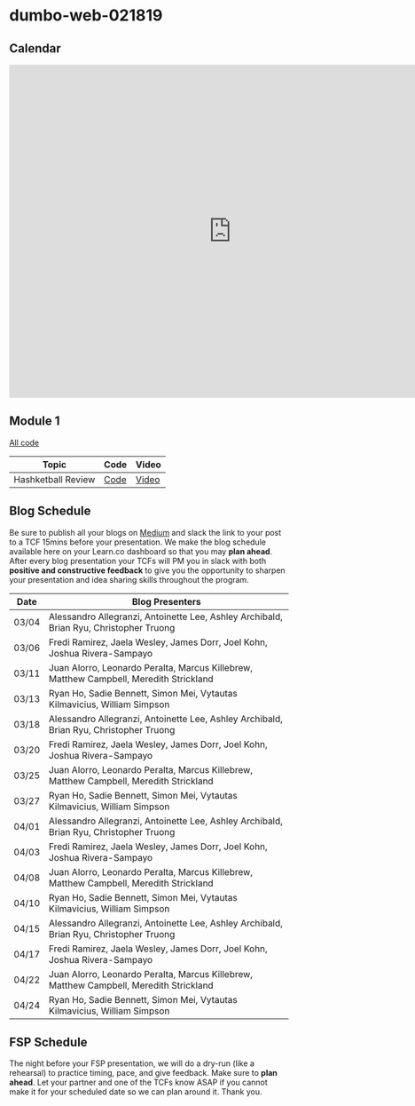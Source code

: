 # dumbo-web-021819

## Calendar
<iframe src="https://calendar.google.com/calendar/embed?mode=WEEK&amp;height=600&amp;wkst=1&amp;bgcolor=%23FFFFFF&amp;src=flatironschool.com_beat8cpem9pjlrdtck98mm7aqo%40group.calendar.google.com&amp;color=%232952A3&amp;src=flatironschool.com_2cpuq5atq16s7jp4npn1caodeg%40group.calendar.google.com&amp;color=%2328754E&amp;ctz=America%2FNew_York" style="border-width:0" width="800" height="600" frameborder="0" scrolling="no"></iframe>

## Module 1
[All code](https://github.com/learn-co-students/dumbo-web-021819)

| Topic            | Code                | Video                |
| -----            | ----                | -----                |
| Hashketball Review | [Code][hashketball-cod] | [Video][hashketball-vid] |

[hashketball-vid]: https://www.youtube.com/watch?v=lSh8dHdXfNk
[hashketball-cod]: https://github.com/learn-co-students/dumbo-web-021819/tree/master/01-hashketball-review

## Blog Schedule

Be sure to publish all your blogs on [Medium](https://medium.com/) and slack the link to your post to a TCF 15mins before your presentation. We make the blog schedule available here on your Learn.co dashboard so that you may **plan ahead**. After every blog presentation your TCFs will PM you in slack with both **positive and constructive feedback** to give you the opportunity to sharpen your presentation and idea sharing skills throughout the program.

| **Date**  	| **Blog Presenters**                                                                                                 |
|-------	|-----------------------------------------------------------------------------------------------------------------------	|
| 03/04 	| Alessandro Allegranzi, Antoinette Lee, Ashley Archibald, Brian Ryu, Christopher Truong                                  |
| 03/06 	| Fredi Ramirez, Jaela Wesley, James Dorr, Joel Kohn, Joshua Rivera-Sampayo                                             	|
| 03/11 	| Juan Alorro, Leonardo Peralta, Marcus Killebrew, Matthew Campbell, Meredith Strickland                                 	|
| 03/13 	| Ryan Ho, Sadie Bennett, Simon Mei, Vytautas Kilmavicius, William Simpson                                               	|
| 03/18 	| Alessandro Allegranzi, Antoinette Lee, Ashley Archibald, Brian Ryu, Christopher Truong                                  |
| 03/20 	| Fredi Ramirez, Jaela Wesley, James Dorr, Joel Kohn, Joshua Rivera-Sampayo                                             	|
| 03/25	  | Juan Alorro, Leonardo Peralta, Marcus Killebrew, Matthew Campbell, Meredith Strickland                                 	|
| 03/27 	| Ryan Ho, Sadie Bennett, Simon Mei, Vytautas Kilmavicius, William Simpson                                               	|
| 04/01 	| Alessandro Allegranzi, Antoinette Lee, Ashley Archibald, Brian Ryu, Christopher Truong                                  |
| 04/03 	| Fredi Ramirez, Jaela Wesley, James Dorr, Joel Kohn, Joshua Rivera-Sampayo                                             	|
| 04/08 	| Juan Alorro, Leonardo Peralta, Marcus Killebrew, Matthew Campbell, Meredith Strickland                                 	|
| 04/10 	| Ryan Ho, Sadie Bennett, Simon Mei, Vytautas Kilmavicius, William Simpson                                               	|
| 04/15 	| Alessandro Allegranzi, Antoinette Lee, Ashley Archibald, Brian Ryu, Christopher Truong                                  |
| 04/17 	| Fredi Ramirez, Jaela Wesley, James Dorr, Joel Kohn, Joshua Rivera-Sampayo                                             	|
| 04/22 	| Juan Alorro, Leonardo Peralta, Marcus Killebrew, Matthew Campbell, Meredith Strickland                                 	|
| 04/24 	| Ryan Ho, Sadie Bennett, Simon Mei, Vytautas Kilmavicius, William Simpson                                               	|


## FSP Schedule
The night before your FSP presentation, we will do a dry-run (like a rehearsal) to practice timing, pace, and give feedback. Make sure to **plan ahead**. Let your partner and one of the TCFs know ASAP if you cannot make it for your scheduled date so we can plan around it. Thank you.

<!-- | **Date** | **Group 1** | **Group 2** | **Group 3** | **Group 4** | **Group 5** |
|----------|----------|----------|----------|----------|----------|
| 01/08 <br> *(6:15pm - 8:00pm)* | Jessie Anderson + Terrance Rose Jr. | Naomi Joyce Baisa +	Robert Chen | Eizik Gottesfeld + Omar A. | Alex Chao + Randy Herasme |
| 01/15 <br> *(6:15pm - 8:00pm)* | Anik Islam +	Raquel Randall | LaTarisha Fountain +	Brian Horowitz | Manny Shapir +	Carlo Fernando  | Amir Safoev +	Sanjay K. Sai | Skyler Phillips | -->
